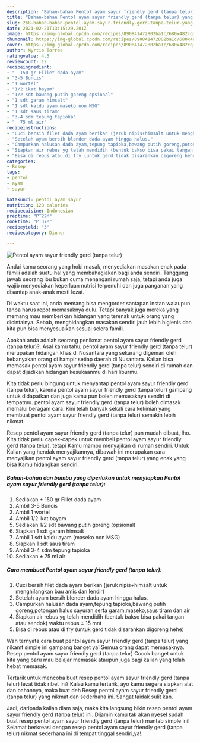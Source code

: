 ```yaml
---
description: "Bahan-bahan Pentol ayam sayur friendly gerd (tanpa telur) yang nikmat dan Mudah Dibuat"
title: "Bahan-bahan Pentol ayam sayur friendly gerd (tanpa telur) yang nikmat dan Mudah Dibuat"
slug: 268-bahan-bahan-pentol-ayam-sayur-friendly-gerd-tanpa-telur-yang-nikmat-dan-mudah-dibuat
date: 2021-02-21T13:15:29.201Z
image: https://img-global.cpcdn.com/recipes/890841472802ba1c/680x482cq70/pentol-ayam-sayur-friendly-gerd-tanpa-telur-foto-resep-utama.jpg
thumbnail: https://img-global.cpcdn.com/recipes/890841472802ba1c/680x482cq70/pentol-ayam-sayur-friendly-gerd-tanpa-telur-foto-resep-utama.jpg
cover: https://img-global.cpcdn.com/recipes/890841472802ba1c/680x482cq70/pentol-ayam-sayur-friendly-gerd-tanpa-telur-foto-resep-utama.jpg
author: Myrtie Torres
ratingvalue: 4.5
reviewcount: 12
recipeingredient:
- "  150 gr Fillet dada ayam"
- "3-5 Buncis"
- "1 wortel"
- "1/2 ikat bayam"
- "1/2 sdt bawang putih goreng opsional"
- "1 sdt garam himsalt"
- "1 sdt kaldu ayam maseko non MSG"
- "1 sdt saus tiram"
- "3-4 sdm tepung tapioka"
- "  75 ml air"
recipeinstructions:
- "Cuci bersih filet dada ayam berikan (jeruk nipis+himsalt untuk menghilangkan bau amis dan lendir)"
- "Setelah ayam bersih blender dada ayam hingga halus."
- "Campurkan halusan dada ayam,tepung tapioka,bawang putih goreng,potongan halus sayuran,serta garam,maseko,saus tiram dan air"
- "Siapkan air rebus yg telah mendidih (bentuk bakso bisa pakai tangan atau sendok) waktu rebus ± 15 mnt"
- "Bisa di rebus atau di fry (untuk gerd tidak disarankan digoreng hehe)"
categories:
- Resep
tags:
- pentol
- ayam
- sayur

katakunci: pentol ayam sayur 
nutrition: 128 calories
recipecuisine: Indonesian
preptime: "PT22M"
cooktime: "PT37M"
recipeyield: "3"
recipecategory: Dinner

---
```



![Pentol ayam sayur friendly gerd (tanpa telur)](https://img-global.cpcdn.com/recipes/890841472802ba1c/680x482cq70/pentol-ayam-sayur-friendly-gerd-tanpa-telur-foto-resep-utama.jpg)

Andai kamu seorang yang hobi masak, menyediakan masakan enak pada famili adalah suatu hal yang membahagiakan bagi anda sendiri. Tanggung jawab seorang ibu bukan cuma menangani rumah saja, tetapi anda juga wajib menyediakan keperluan nutrisi terpenuhi dan juga panganan yang disantap anak-anak mesti lezat.

Di waktu  saat ini, anda memang bisa mengorder santapan instan walaupun tanpa harus repot memasaknya dulu. Tetapi banyak juga mereka yang memang mau memberikan hidangan yang terenak untuk orang yang dicintainya. Sebab, menghidangkan masakan sendiri jauh lebih higienis dan kita pun bisa menyesuaikan sesuai selera famili. 



Apakah anda adalah seorang penikmat pentol ayam sayur friendly gerd (tanpa telur)?. Asal kamu tahu, pentol ayam sayur friendly gerd (tanpa telur) merupakan hidangan khas di Nusantara yang sekarang digemari oleh kebanyakan orang di hampir setiap daerah di Nusantara. Kalian bisa memasak pentol ayam sayur friendly gerd (tanpa telur) sendiri di rumah dan dapat dijadikan hidangan kesukaanmu di hari liburmu.

Kita tidak perlu bingung untuk menyantap pentol ayam sayur friendly gerd (tanpa telur), karena pentol ayam sayur friendly gerd (tanpa telur) gampang untuk didapatkan dan juga kamu pun boleh memasaknya sendiri di tempatmu. pentol ayam sayur friendly gerd (tanpa telur) boleh dimasak memalui beragam cara. Kini telah banyak sekali cara kekinian yang membuat pentol ayam sayur friendly gerd (tanpa telur) semakin lebih nikmat.

Resep pentol ayam sayur friendly gerd (tanpa telur) pun mudah dibuat, lho. Kita tidak perlu capek-capek untuk membeli pentol ayam sayur friendly gerd (tanpa telur), tetapi Kamu mampu menyajikan di rumah sendiri. Untuk Kalian yang hendak menyajikannya, dibawah ini merupakan cara menyajikan pentol ayam sayur friendly gerd (tanpa telur) yang enak yang bisa Kamu hidangkan sendiri.

<!--inarticleads1-->

##### Bahan-bahan dan bumbu yang diperlukan untuk menyiapkan Pentol ayam sayur friendly gerd (tanpa telur):

1. Sediakan  ± 150 gr Fillet dada ayam
1. Ambil 3-5 Buncis
1. Ambil 1 wortel
1. Ambil 1/2 ikat bayam
1. Sediakan 1/2 sdt bawang putih goreng (opsional)
1. Siapkan 1 sdt garam himsalt
1. Ambil 1 sdt kaldu ayam (maseko non MSG)
1. Siapkan 1 sdt saus tiram
1. Ambil 3-4 sdm tepung tapioka
1. Sediakan  ± 75 ml air




<!--inarticleads2-->

##### Cara membuat Pentol ayam sayur friendly gerd (tanpa telur):

1. Cuci bersih filet dada ayam berikan (jeruk nipis+himsalt untuk menghilangkan bau amis dan lendir)
1. Setelah ayam bersih blender dada ayam hingga halus.
1. Campurkan halusan dada ayam,tepung tapioka,bawang putih goreng,potongan halus sayuran,serta garam,maseko,saus tiram dan air
1. Siapkan air rebus yg telah mendidih (bentuk bakso bisa pakai tangan atau sendok) waktu rebus ± 15 mnt
1. Bisa di rebus atau di fry (untuk gerd tidak disarankan digoreng hehe)




Wah ternyata cara buat pentol ayam sayur friendly gerd (tanpa telur) yang nikamt simple ini gampang banget ya! Semua orang dapat memasaknya. Resep pentol ayam sayur friendly gerd (tanpa telur) Cocok banget untuk kita yang baru mau belajar memasak ataupun juga bagi kalian yang telah hebat memasak.

Tertarik untuk mencoba buat resep pentol ayam sayur friendly gerd (tanpa telur) lezat tidak ribet ini? Kalau kamu tertarik, ayo kamu segera siapkan alat dan bahannya, maka buat deh Resep pentol ayam sayur friendly gerd (tanpa telur) yang nikmat dan sederhana ini. Sangat taidak sulit kan. 

Jadi, daripada kalian diam saja, maka kita langsung bikin resep pentol ayam sayur friendly gerd (tanpa telur) ini. Dijamin kamu tak akan nyesel sudah buat resep pentol ayam sayur friendly gerd (tanpa telur) mantab simple ini! Selamat berkreasi dengan resep pentol ayam sayur friendly gerd (tanpa telur) nikmat sederhana ini di tempat tinggal sendiri,ya!.

